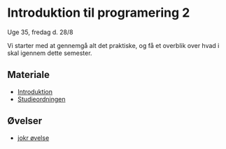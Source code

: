 <!-- JS use if these pages are used as githubpages. can be deleted if used elsewhere -->
<script src="https://code.jquery.com/jquery-3.2.1.min.js"></script>
<script src="script.js"></script>

# Introduktion til programering 2

Uge 35, fredag d. 28/8   

Vi starter med at gennemgå alt det praktiske, og få et overblik over hvad i skal igennem dette semester.

## Materiale
* [Introduktion](w35_introinfo.md)
* [Studieordningen](https://kea.dk/images/DA/Files/Uddannelser/Studieordninger/STO-Datamatiker-2019-december.pdf)

## Øvelser

* [jokr øvelse](w35_jokr.md)




